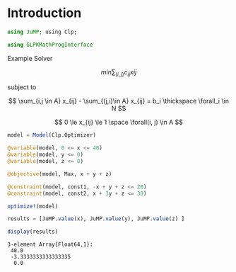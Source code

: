 # Introduction

````julia
using JuMP; using Clp;

using GLPKMathProgInterface
````





Example Solver

$$
min \sum_{(i,j)} c_{ij}x{ij}
$$

subject to

$$
\sum_{i,j \in A} x_{ij} - \sum_{(j,i)\in A} x_{ij} = b_i \thickspace \forall_i \in N
$$

$$
0 \le x_{ij} \le 1 \space \forall(i, j) \in A
$$


````julia
model = Model(Clp.Optimizer)

@variable(model, 0 <= x <= 40)
@variable(model, y <= 0)
@variable(model, z <= 0)

@objective(model, Max, x + y + z)

@constraint(model, const1, -x + y + z <= 20)
@constraint(model, const2, x + 3y + z <= 30)

optimize!(model)

results = [JuMP.value(x), JuMP.value(y), JuMP.value(z) ]

display(results)
````


````
3-element Array{Float64,1}:
 40.0
 -3.3333333333333335
  0.0
````


